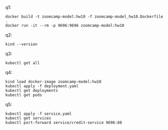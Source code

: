 q1:

```commandline
docker build -t zoomcamp-model:hw10 -f zoomcamp-model_hw10.Dockerfile .
docker run -it --rm -p 9696:9696 zoomcamp-model:hw10
```

q2:

```commandline
kind --version
```

q3:

```commandline
kubectl get all
```

q4:

```commandline
kind load docker-image zoomcamp-model:hw10
kubectl apply -f deployment.yaml
kubectl get deployments
kubectl get pods
```

q5:

```commandline
kubectl apply -f service.yaml
kubectl get services
kubectl port-forward service/credit-service 9696:80
```
